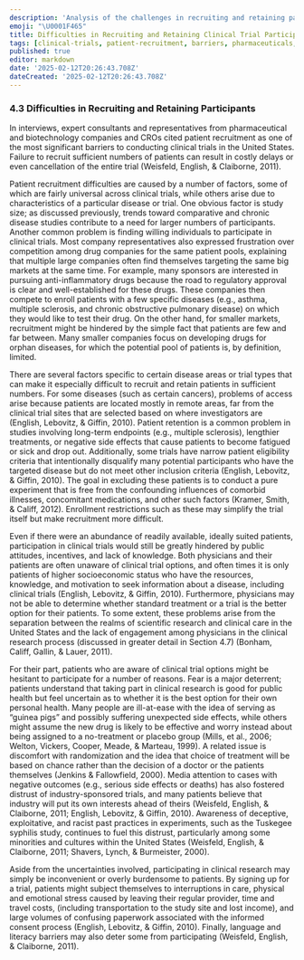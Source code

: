 ```yaml
---
description: 'Analysis of the challenges in recruiting and retaining participants for clinical trials, including factors like study size and competition among drugs.'
emoji: "\U0001F465"
title: Difficulties in Recruiting and Retaining Clinical Trial Participants
tags: [clinical-trials, patient-recruitment, barriers, pharmaceuticals, biotechnology]
published: true
editor: markdown
date: '2025-02-12T20:26:43.708Z'
dateCreated: '2025-02-12T20:26:43.708Z'
---
```

### 4.3 Difficulties in Recruiting and Retaining Participants

In interviews, expert consultants and representatives from pharmaceutical and biotechnology companies and CROs cited patient recruitment as one of the most significant barriers to conducting clinical trials in the United States. Failure to recruit sufficient numbers of patients can result in costly delays or even cancellation of the entire trial (Weisfeld, English, & Claiborne, 2011).

Patient recruitment difficulties are caused by a number of factors, some of which are fairly universal across clinical trials, while others arise due to characteristics of a particular disease or trial. One obvious factor is study size; as discussed previously, trends toward comparative and chronic disease studies contribute to a need for larger numbers of participants. Another common problem is finding willing individuals to participate in clinical trials. Most company representatives also expressed frustration over competition among drug companies for the same patient pools, explaining that multiple large companies often find themselves targeting the same big markets at the same time. For example, many sponsors are interested in pursuing anti-inflammatory drugs because the road to regulatory approval is clear and well-established for these drugs. These companies then compete to enroll patients with a few specific diseases (e.g., asthma, multiple sclerosis, and chronic obstructive pulmonary disease) on which they would like to test their drug. On the other hand, for smaller markets, recruitment might be hindered by the simple fact that patients are few and far between. Many smaller companies focus on developing drugs for orphan diseases, for which the potential pool of patients is, by definition, limited.

There are several factors specific to certain disease areas or trial types that can make it especially difficult to recruit and retain patients in sufficient numbers. For some diseases (such as certain cancers), problems of access arise because patients are located mostly in remote areas, far from the clinical trial sites that are selected based on where investigators are (English, Lebovitz, & Giffin, 2010). Patient retention is a common problem in studies involving long-term endpoints (e.g., multiple sclerosis), lengthier treatments, or negative side effects that cause patients to become fatigued or sick and drop out. Additionally, some trials have narrow patient eligibility criteria that intentionally disqualify many potential participants who have the targeted disease but do not meet other inclusion criteria (English, Lebovitz, & Giffin, 2010). The goal in excluding these patients is to conduct a pure experiment that is free from the confounding influences of comorbid illnesses, concomitant medications, and other such factors (Kramer, Smith, & Califf, 2012). Enrollment restrictions such as these may simplify the trial itself but make recruitment more difficult.

Even if there were an abundance of readily available, ideally suited patients, participation in clinical trials would still be greatly hindered by public attitudes, incentives, and lack of knowledge. Both physicians and their patients are often unaware of clinical trial options, and often times it is only patients of higher socioeconomic status who have the resources, knowledge, and motivation to seek information about a disease, including clinical trials (English, Lebovitz, & Giffin, 2010). Furthermore, physicians may not be able to determine whether standard treatment or a trial is the better option for their patients. To some extent, these problems arise from the separation between the realms of scientific research and clinical care in the United States and the lack of engagement among physicians in the clinical research process (discussed in greater detail in Section 4.7) (Bonham, Califf, Gallin, & Lauer, 2011).

For their part, patients who are aware of clinical trial options might be hesitant to participate for a number of reasons. Fear is a major deterrent; patients understand that taking part in clinical research is good for public health but feel uncertain as to whether it is the best option for their own personal health. Many people are ill-at-ease with the idea of serving as “guinea pigs” and possibly suffering unexpected side effects, while others might assume the new drug is likely to be effective and worry instead about being assigned to a no-treatment or placebo group (Mills, et al., 2006; Welton, Vickers, Cooper, Meade, & Marteau, 1999). A related issue is discomfort with randomization and the idea that choice of treatment will be based on chance rather than the decision of a doctor or the patients themselves (Jenkins & Fallowfield, 2000). Media attention to cases with negative outcomes (e.g., serious side effects or deaths) has also fostered distrust of industry-sponsored trials, and many patients believe that industry will put its own interests ahead of theirs (Weisfeld, English, & Claiborne, 2011; English, Lebovitz, & Giffin, 2010). Awareness of deceptive, exploitative, and racist past practices in experiments, such as the Tuskegee syphilis study, continues to fuel this distrust, particularly among some minorities and cultures within the United States (Weisfeld, English, & Claiborne, 2011; Shavers, Lynch, & Burmeister, 2000).

Aside from the uncertainties involved, participating in clinical research may simply be inconvenient or overly burdensome to patients. By signing up for a trial, patients might subject themselves to interruptions in care, physical and emotional stress caused by leaving their regular provider, time and travel costs, (including transportation to the study site and lost income), and large volumes of confusing paperwork associated with the informed consent process (English, Lebovitz, & Giffin, 2010). Finally, language and literacy barriers may also deter some from participating (Weisfeld, English, & Claiborne, 2011).


